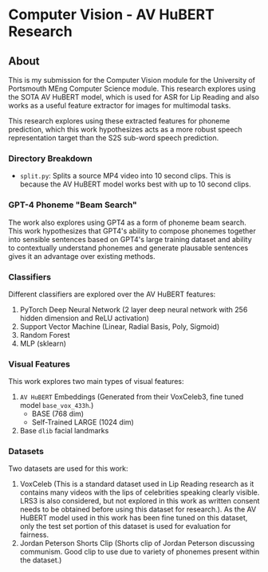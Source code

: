 # Computer Vision - AV HuBERT Research

## About

This is my submission for the Computer Vision module for the University
of Portsmouth MEng Computer Science module. This research explores using
the SOTA AV HuBERT model, which is used for ASR for Lip Reading and also
works as a useful feature extractor for images for multimodal tasks.

This research explores using these extracted features for phoneme prediction,
which this work hypothesizes acts as a more robust speech representation
target than the S2S sub-word speech prediction.

### Directory Breakdown

- `split.py`: Splits a source MP4 video into 10 second clips. This is because
  the AV HuBERT model works best with up to 10 second clips.

### GPT-4 Phoneme "Beam Search"

The work also explores using GPT4 as a form of phoneme beam search. This
work hypothesizes that GPT4's ability to compose phonemes together into
sensible sentences based on GPT4's large training dataset and ability
to contextually understand phonemes and generate plausable sentences
gives it an advantage over existing methods.

### Classifiers

Different classifiers are explored over the AV HuBERT features:
1. PyTorch Deep Neural Network (2 layer deep neural network with 256 hidden dimension
   and ReLU activation)
2. Support Vector Machine (Linear, Radial Basis, Poly, Sigmoid)
3. Random Forest
4. MLP (sklearn)

### Visual Features

This work explores two main types of visual features:
1. `AV HuBERT` Embeddings (Generated from their VoxCeleb3, 
   fine tuned model `base_vox_433h`.)
   - BASE  (768 dim)
   - Self-Trained LARGE (1024 dim)
2. Base `dlib` facial landmarks

### Datasets

Two datasets are used for this work:
1. VoxCeleb (This is a standard dataset used in Lip Reading research as it
   contains many videos with the lips of celebrities speaking clearly visible.
   LRS3 is also considered, but not explored in this work as written consent
   needs to be obtained before using this dataset for research.).
   As the AV HuBERT model used in this work has been fine tuned on this dataset,
   only the test set portion of this dataset is used for evaluation for fairness.
2. Jordan Peterson Shorts Clip (Shorts clip of Jordan Peterson discussing
   communism. Good clip to use due to variety of phonemes present within the
   dataset.)
<!--
3. Personal Dataset (This is a personal dataset used for initial experiments
   with a mixture of celebrities speaking, with the videos being chosen for
   the varieties of phonemes expressed during the videos.)
-->